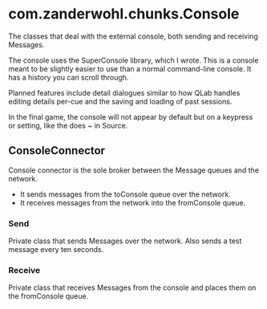 # com.zanderwohl.chunks.Console

The classes that deal with the external console, both sending and receiving Messages.

The console uses the SuperConsole library, which I wrote. This is a console meant to be slightly easier to use than a
normal command-line console. It has a history you can scroll through.

Planned features include detail dialogues similar to how QLab handles editing details per-cue and the saving and
loading of past sessions.

In the final game, the console will not appear by default but on a keypress or setting, like the does ~ in Source.

## ConsoleConnector

 Console connector is the sole broker between the Message queues and the network.
 * It sends messages from the toConsole queue over the network.
 * It receives messages from the network into the fromConsole queue.

### Send

Private class that sends Messages over the network. Also sends a test message every ten seconds.

### Receive

Private class that receives Messages from the console and places them on the fromConsole queue.